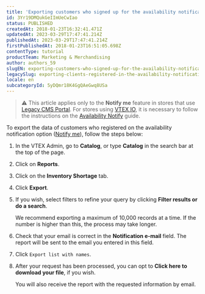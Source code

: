 ```yaml
---
title: 'Exporting customers who signed up for the availability notification (Notify me)'
id: 3Yr19DMQukGeIImUeCwIao
status: PUBLISHED
createdAt: 2018-01-23T16:32:41.471Z
updatedAt: 2023-03-29T17:47:41.214Z
publishedAt: 2023-03-29T17:47:41.214Z
firstPublishedAt: 2018-01-23T16:51:05.698Z
contentType: tutorial
productTeam: Marketing & Merchandising
author: authors_59
slugEN: exporting-customers-who-signed-up-for-the-availability-notification-notify-me
legacySlug: exporting-clients-registered-in-the-availability-notification
locale: en
subcategoryId: 5yDQmr18K4GgQAeGwq8USa
---
```


> ⚠️ This article applies only to the **Notify me** feature in stores that use [Legacy CMS Portal](https://help.vtex.com/en/tracks/cms--2YcpgIljVaLVQYMzxQbc3z/1oN446gRGcR2s70RvBCAmj). For stores using [VTEX IO](https://developers.vtex.com/vtex-developer-docs/docs/what-is-vtex-io), it is necessary to follow the instructions on the [Availability Notify](https://developers.vtex.com/vtex-developer-docs/docs/vtex-availability-notify) guide.

To export the data of customers who registered on the availability notification option ([Notify me](https://help.vtex.com/en/tutorial/setting-up-the-notify-me-option--2VqVifQuf6Co2KG048Yu6e)), follow the steps below:

1. In the VTEX Admin, go to __Catalog__, or type __Catalog__ in the search bar at the top of the page.
2. Click on __Reports__.
3. Click on the __Inventory Shortage__ tab.
4. Click __Export__.
5. If you wish, select filters to refine your query by clicking __Filter results or do a search__.

    We recommend exporting a maximum of 10,000 records at a time. If the number is higher than this, the process may take longer.
5. Check that your email is correct in the __Notification e-mail__ field. The report will be sent to the email you entered in this field.
5. Click `Export list with names`.
6. After your request has been processed, you can opt to __Click here to download your file__, if you wish.

    You will also receive the report with the requested information by email.

